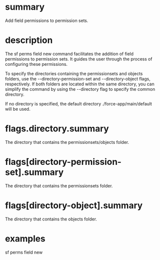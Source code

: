 # summary

Add field permissions to permission sets.

# description

The sf perms field new command facilitates the addition of field permissions to permission sets. It guides the user through the process of configuring these permissions.

To specify the directories containing the permissionsets and objects folders, use the --directory-permission-set and --directory-object flags, respectively. If both folders are located within the same directory, you can simplify the command by using the --directory flag to specify the common directory.

If no directory is specified, the default directory ./force-app/main/default will be used.

# flags.directory.summary

The directory that contains the permissionsets/objects folder.

# flags[directory-permission-set].summary

The directory that contains the permissionsets folder.

# flags[directory-object].summary

The directory that contains the objects folder.

# examples

sf perms field new
